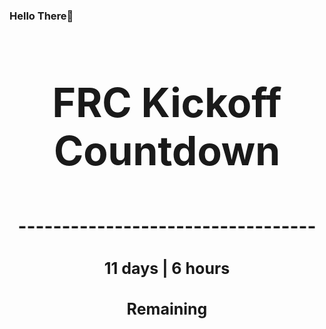 ### Hello There👋

<!---START-TIMER--->
<h3 align='center' style='font-size: 64px;'>FRC Kickoff Countdown</h3>
<h3 align='center' style='font-size: 30px;'>----------------------------------</h3>
<h3 align='center' style='font-size: 25px;'>11 days | 6 hours</h3>
<h3 align='center' style='font-size: 25px;'>Remaining</h3>
<!---END-TIMER--->
